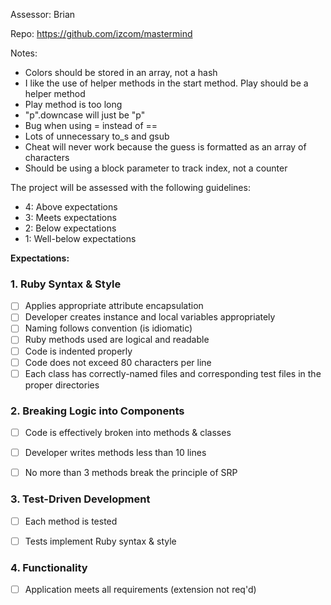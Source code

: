 Assessor: Brian

Repo: https://github.com/izcom/mastermind

Notes:

* Colors should be stored in an array, not a hash
* I like the use of helper methods in the start method. Play should be a helper method
* Play method is too long
* "p".downcase will just be "p"
* Bug when using = instead of ==
* Lots of unnecessary to_s and gsub
* Cheat will never work because the guess is formatted as an array of characters
* Should be using a block parameter to track index, not a counter

The project will be assessed with the following guidelines:

* 4: Above expectations
* 3: Meets expectations
* 2: Below expectations
* 1: Well-below expectations

**Expectations:**

### 1. Ruby Syntax & Style

- [ ] Applies appropriate attribute encapsulation  
- [ ] Developer creates instance and local variables appropriately
- [ ] Naming follows convention (is idiomatic)
- [ ] Ruby methods used are logical and readable
- [ ] Code is indented properly
- [ ] Code does not exceed 80 characters per line
- [ ] Each class has correctly-named files and corresponding test files in the proper directories

### 2. Breaking Logic into Components

- [ ] Code is effectively broken into methods & classes
- [ ] Developer writes methods less than 10 lines
- [ ] No more than 3 methods break the principle of SRP


### 3. Test-Driven Development

- [ ] Each method is tested  
- [ ] Tests implement Ruby syntax & style   


### 4. Functionality

- [ ] Application meets all requirements (extension not req'd)
